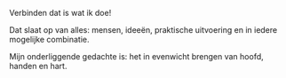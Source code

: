 Verbinden dat is wat ik doe!

Dat slaat op van alles: mensen, ideeën, praktische uitvoering en in iedere mogelijke combinatie. 

Mijn onderliggende gedachte is: het in evenwicht brengen van hoofd, handen en hart. 
